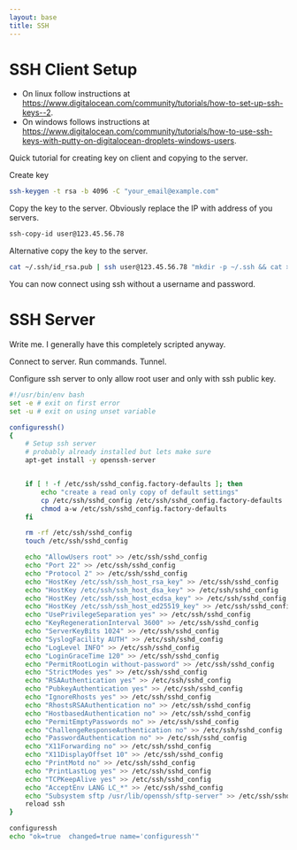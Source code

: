 ```yaml
---
layout: base
title: SSH
---
```


# SSH Client Setup
* On linux follow instructions at https://www.digitalocean.com/community/tutorials/how-to-set-up-ssh-keys--2.
* On windows follows instructions at https://www.digitalocean.com/community/tutorials/how-to-use-ssh-keys-with-putty-on-digitalocean-droplets-windows-users.

Quick tutorial for creating key on client and copying to the server.

Create key

```bash
ssh-keygen -t rsa -b 4096 -C "your_email@example.com"
```
Copy the key to the server.  Obviously replace the IP with address of you servers.

```bash
ssh-copy-id user@123.45.56.78
```
Alternative copy the key to the server.

```bash
cat ~/.ssh/id_rsa.pub | ssh user@123.45.56.78 "mkdir -p ~/.ssh && cat >>  ~/.ssh/authorized_keys"
```

You can now connect using ssh without a username and password.

# SSH Server
Write me.  I generally have this completely scripted anyway.

Connect to server.  Run commands.  Tunnel.

Configure ssh server to only allow root user and only with ssh public key.

```bash
#!/usr/bin/env bash
set -e # exit on first error
set -u # exit on using unset variable

configuressh()
{
	# Setup ssh server
	# probably already installed but lets make sure
	apt-get install -y openssh-server


	if [ ! -f /etc/ssh/sshd_config.factory-defaults ]; then
    	echo "create a read only copy of default settings"
    	cp /etc/ssh/sshd_config /etc/ssh/sshd_config.factory-defaults
		chmod a-w /etc/ssh/sshd_config.factory-defaults
	fi

	rm -rf /etc/ssh/sshd_config
	touch /etc/ssh/sshd_config

	echo "AllowUsers root" >> /etc/ssh/sshd_config
	echo "Port 22" >> /etc/ssh/sshd_config
	echo "Protocol 2" >> /etc/ssh/sshd_config
	echo "HostKey /etc/ssh/ssh_host_rsa_key" >> /etc/ssh/sshd_config
	echo "HostKey /etc/ssh/ssh_host_dsa_key" >> /etc/ssh/sshd_config
	echo "HostKey /etc/ssh/ssh_host_ecdsa_key" >> /etc/ssh/sshd_config
	echo "HostKey /etc/ssh/ssh_host_ed25519_key" >> /etc/ssh/sshd_config
	echo "UsePrivilegeSeparation yes" >> /etc/ssh/sshd_config
	echo "KeyRegenerationInterval 3600" >> /etc/ssh/sshd_config
	echo "ServerKeyBits 1024" >> /etc/ssh/sshd_config
	echo "SyslogFacility AUTH" >> /etc/ssh/sshd_config
	echo "LogLevel INFO" >> /etc/ssh/sshd_config
	echo "LoginGraceTime 120" >> /etc/ssh/sshd_config
	echo "PermitRootLogin without-password" >> /etc/ssh/sshd_config
	echo "StrictModes yes" >> /etc/ssh/sshd_config
	echo "RSAAuthentication yes" >> /etc/ssh/sshd_config
	echo "PubkeyAuthentication yes" >> /etc/ssh/sshd_config
	echo "IgnoreRhosts yes" >> /etc/ssh/sshd_config
	echo "RhostsRSAAuthentication no" >> /etc/ssh/sshd_config
	echo "HostbasedAuthentication no" >> /etc/ssh/sshd_config
	echo "PermitEmptyPasswords no" >> /etc/ssh/sshd_config
	echo "ChallengeResponseAuthentication no" >> /etc/ssh/sshd_config
	echo "PasswordAuthentication no" >> /etc/ssh/sshd_config
	echo "X11Forwarding no" >> /etc/ssh/sshd_config
	echo "X11DisplayOffset 10" >> /etc/ssh/sshd_config
	echo "PrintMotd no" >> /etc/ssh/sshd_config
	echo "PrintLastLog yes" >> /etc/ssh/sshd_config
	echo "TCPKeepAlive yes" >> /etc/ssh/sshd_config
	echo "AcceptEnv LANG LC_*" >> /etc/ssh/sshd_config
	echo "Subsystem sftp /usr/lib/openssh/sftp-server" >> /etc/ssh/sshd_config
	reload ssh
}

configuressh
echo "ok=true  changed=true name='configuressh'" 
```
